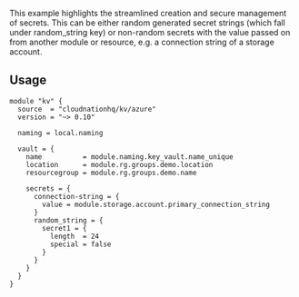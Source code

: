 This example highlights the streamlined creation and secure management of secrets. This can be either random generated secret strings (which fall under random_string key) or non-random secrets with the value passed on from another module or resource, e.g. a connection string of a storage account. 

## Usage

```hcl
module "kv" {
  source  = "cloudnationhq/kv/azure"
  version = "~> 0.10"

  naming = local.naming

  vault = {
    name          = module.naming.key_vault.name_unique
    location      = module.rg.groups.demo.location
    resourcegroup = module.rg.groups.demo.name

    secrets = {
      connection-string = {
        value = module.storage.account.primary_connection_string
      }
      random_string = {
        secret1 = {
          length  = 24
          special = false
        }
      }
    }
  }
}
```
